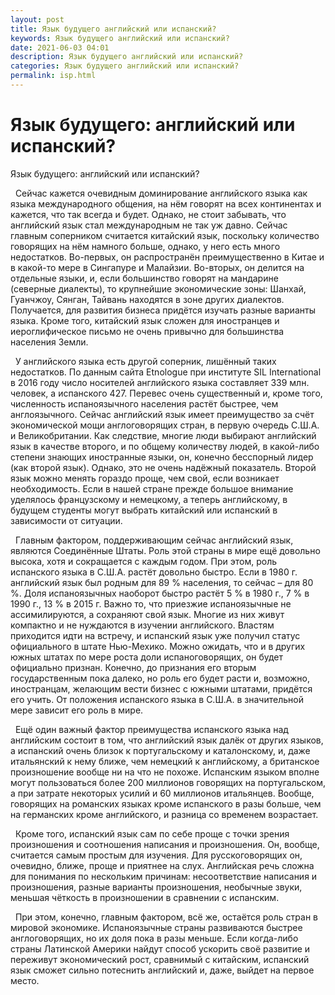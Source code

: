 ```yaml
---
layout: post
title: Язык будущего английский или испанский? 
keywords: Язык будущего английский или испанский?
date: 2021-06-03 04:01
description: Язык будущего английский или испанский?
categories: Язык будущего английский или испанский?
permalink: isp.html
---
```


# Язык будущего: английский или испанский?




Язык будущего: английский или испанский?



    Сейчас кажется очевидным доминирование английского языка как языка международного общения, на нём говорят на всех континентах и кажется, что так всегда и будет. Однако, не стоит забывать, что английский язык стал международным не так уж давно. Сейчас главным соперником считается китайский язык, поскольку количество говорящих на нём намного больше, однако, у него есть много недостатков. Во-первых, он распространён преимущественно в Китае и в какой-то мере в Сингапуре и Малайзии. 
Во-вторых, он делится на отдельные языки, и, если большинство говорят на мандарине (северные диалекты), то крупнейшие экономические зоны: Шанхай, Гуанчжоу, Сянган, Тайвань находятся в зоне других диалектов. Получается, для развития бизнеса придётся изучать разные варианты языка. Кроме того, китайский язык сложен для иностранцев и иероглифическое письмо не очень привычно для большинства населения Земли.




      У английского языка есть другой соперник, лишённый таких недостатков. 
По данным сайта Etnologue при институте SIL International в 2016 году число носителей английского языка составляет 339 млн. человек, а испанского 427. Перевес очень существенный и, кроме того, численность испаноязычного населения растёт быстрее, чем англоязычного. Сейчас английский язык имеет преимущество за счёт экономической мощи англоговорящих стран, в первую очередь С.Ш.А. и Великобритании. Как следствие, многие люди выбирают английский язык в качестве второго, и по общему количеству людей, в какой-либо степени знающих иностранные языки, он, конечно бесспорный лидер (как второй язык). Однако, это не очень надёжный показатель. Второй язык можно менять гораздо проще, чем свой, если возникает необходимость. Если в нашей стране прежде большое внимание уделялось французскому и немецкому, а теперь английскому, в будущем студенты могут выбрать китайский или испанский в зависимости от ситуации.
 



      Главным фактором, поддерживающим сейчас английский язык, являются Соединённые Штаты. Роль этой страны в мире ещё довольно высока, хотя и сокращается с каждым годом. При этом, роль испанского языка в С.Ш.А. растёт довольно быстро. Если в 1980 г. английский язык был родным для 89 % населения, то сейчас – для 80 %. Доля испаноязычных наоборот быстро растёт 5 % в 1980 г.,  7 % в 1990 г., 13 % в 2015 г.
Важно то, что приезжие испаноязычные не ассимилируются, а сохраняют свой язык. Многие из них живут компактно и не нуждаются в изучении английского. Властям приходится идти на встречу, и испанский язык уже получил статус официального в штате Нью-Мехико. Можно ожидать, что и в других южных штатах по мере роста доли испаноговорящих, он будет официально признан. Конечно, до признания его вторым государственным пока далеко, но роль его будет расти и, возможно, иностранцам, желающим вести бизнес с южными штатами, придётся его учить. От положения испанского языка в С.Ш.А. в значительной мере зависит его роль в мире. 
 



       Ещё один важный фактор преимущества испанского языка над английским состоит в том, что английский язык далёк от других языков, а испанский очень близок к португальскому и каталонскому, и, даже итальянский к нему ближе, чем немецкий к английскому, а британское произношение вообще ни на что не похоже. Испанским языком вполне могут пользоваться более 200 миллионов говорящих на португальском, а при затрате некоторых усилий и 60 миллионов итальянцев.  Вообще, говорящих на романских языках кроме испанского в разы больше, чем на германских кроме английского, и разница со временем возрастает. 



       Кроме того, испанский язык сам по себе проще с точки зрения произношения и соотношения написания и произношения.  Он, вообще, считается самым простым для изучения. Для русскоговорящих он, очевидно, ближе, проще и приятнее на слух. 
Английская речь сложна для понимания по нескольким причинам: несоответствие написания и произношения, разные варианты произношения, необычные звуки, меньшая чёткость в произношении в сравнении с испанским. 




       При этом, конечно, главным фактором, всё же, остаётся роль стран в мировой экономике. Испаноязычные страны развиваются быстрее англоговорящих, но их доля пока в разы меньше. Если когда-либо страны Латинской Америки найдут способ ускорить своё развитие и переживут экономический рост, сравнимый с китайским, испанский язык сможет сильно потеснить английский и, даже, выйдет на первое место.




			
